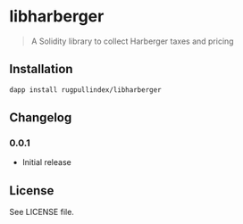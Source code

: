 # libharberger

> A Solidity library to collect Harberger taxes and pricing

## Installation

```bash
dapp install rugpullindex/libharberger
```

## Changelog

### 0.0.1

- Initial release

## License

See LICENSE file.

